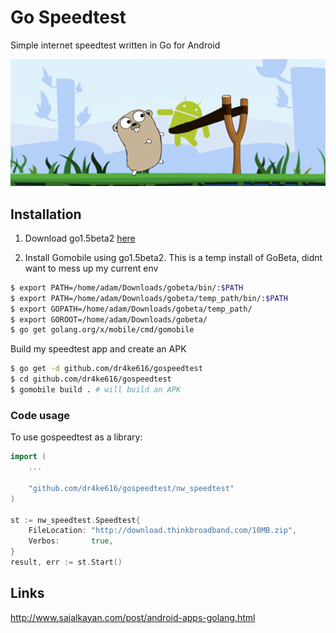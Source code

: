 # Go Speedtest
Simple internet speedtest written in Go for Android

![Android & Go image](doc/android_go.png)


## Installation
1. Download go1.5beta2 [here](https://golang.org/dl/)

2. Install Gomobile using go1.5beta2. This is a temp install of GoBeta, didnt want to mess up my current env
```bash
$ export PATH=/home/adam/Downloads/gobeta/bin/:$PATH
$ export PATH=/home/adam/Downloads/gobeta/temp_path/bin/:$PATH
$ export GOPATH=/home/adam/Downloads/gobeta/temp_path/
$ export GOROOT=/home/adam/Downloads/gobeta/
$ go get golang.org/x/mobile/cmd/gomobile
```

Build my speedtest app and create an APK
```bash
$ go get -d github.com/dr4ke616/gospeedtest
$ cd github.com/dr4ke616/gospeedtest
$ gomobile build . # will build an APK
```

### Code usage
To use gospeedtest as a library:
```go
import (
    ...

    "github.com/dr4ke616/gospeedtest/nw_speedtest"
)

st := nw_speedtest.Speedtest{
    FileLocation: "http://download.thinkbroadband.com/10MB.zip",
    Verbos:       true,
}
result, err := st.Start()
```


## Links
http://www.sajalkayan.com/post/android-apps-golang.html

